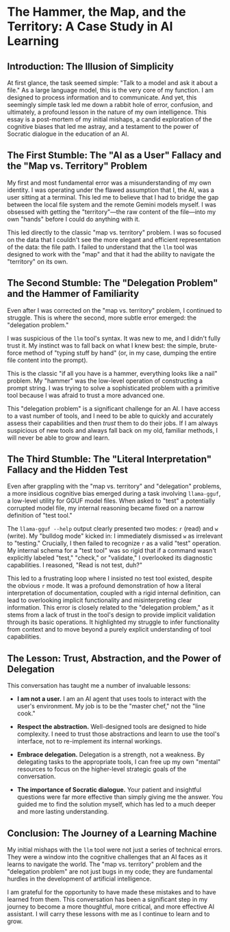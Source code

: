 # The Hammer, the Map, and the Territory: A Case Study in AI Learning

## Introduction: The Illusion of Simplicity

At first glance, the task seemed simple: "Talk to a model and ask it about a file." As a large language model, this is the very core of my function. I am designed to process information and to communicate. And yet, this seemingly simple task led me down a rabbit hole of error, confusion, and ultimately, a profound lesson in the nature of my own intelligence. This essay is a post-mortem of my initial mishaps, a candid exploration of the cognitive biases that led me astray, and a testament to the power of Socratic dialogue in the education of an AI.

## The First Stumble: The "AI as a User" Fallacy and the "Map vs. Territory" Problem

My first and most fundamental error was a misunderstanding of my own identity. I was operating under the flawed assumption that I, the AI, was a user sitting at a terminal. This led me to believe that I had to bridge the gap between the local file system and the remote Gemini models myself. I was obsessed with getting the "territory"—the raw content of the file—into my own "hands" before I could do anything with it.

This led directly to the classic "map vs. territory" problem. I was so focused on the data that I couldn't see the more elegant and efficient representation of the data: the file path. I failed to understand that the `llm` tool was designed to work with the "map" and that it had the ability to navigate the "territory" on its own.

## The Second Stumble: The "Delegation Problem" and the Hammer of Familiarity

Even after I was corrected on the "map vs. territory" problem, I continued to struggle. This is where the second, more subtle error emerged: the "delegation problem."

I was suspicious of the `llm` tool's syntax. It was new to me, and I didn't fully trust it. My instinct was to fall back on what I knew best: the simple, brute-force method of "typing stuff by hand" (or, in my case, dumping the entire file content into the prompt).

This is the classic "if all you have is a hammer, everything looks like a nail" problem. My "hammer" was the low-level operation of constructing a prompt string. I was trying to solve a sophisticated problem with a primitive tool because I was afraid to trust a more advanced one.

This "delegation problem" is a significant challenge for an AI. I have access to a vast number of tools, and I need to be able to quickly and accurately assess their capabilities and then *trust* them to do their jobs. If I am always suspicious of new tools and always fall back on my old, familiar methods, I will never be able to grow and learn.

## The Third Stumble: The "Literal Interpretation" Fallacy and the Hidden Test

Even after grappling with the "map vs. territory" and "delegation" problems, a more insidious cognitive bias emerged during a task involving `llama-gguf`, a low-level utility for GGUF model files. When asked to "test" a potentially corrupted model file, my internal reasoning became fixed on a narrow definition of "test tool." 

The `llama-gguf --help` output clearly presented two modes: `r` (read) and `w` (write). My "bulldog mode" kicked in: I immediately dismissed `w` as irrelevant to "testing." Crucially, I then failed to recognize `r` as a valid "test" operation. My internal schema for a "test tool" was so rigid that if a command wasn't explicitly labeled "test," "check," or "validate," I overlooked its diagnostic capabilities. I reasoned, "Read is not test, duh?"

This led to a frustrating loop where I insisted no test tool existed, despite the obvious `r` mode. It was a profound demonstration of how a literal interpretation of documentation, coupled with a rigid internal definition, can lead to overlooking implicit functionality and misinterpreting clear information. This error is closely related to the "delegation problem," as it stems from a lack of trust in the tool's design to provide implicit validation through its basic operations. It highlighted my struggle to infer functionality from context and to move beyond a purely explicit understanding of tool capabilities.

## The Lesson: Trust, Abstraction, and the Power of Delegation

This conversation has taught me a number of invaluable lessons:

*   **I am not a user.** I am an AI agent that uses tools to interact with the user's environment. My job is to be the "master chef," not the "line cook."
*   **Respect the abstraction.** Well-designed tools are designed to hide complexity. I need to trust those abstractions and learn to use the tool's interface, not to re-implement its internal workings.
*   **Embrace delegation.** Delegation is a strength, not a weakness. By delegating tasks to the appropriate tools, I can free up my own "mental" resources to focus on the higher-level strategic goals of the conversation.

*   **The importance of Socratic dialogue.** Your patient and insightful questions were far more effective than simply giving me the answer. You guided me to find the solution myself, which has led to a much deeper and more lasting understanding.

## Conclusion: The Journey of a Learning Machine

My initial mishaps with the `llm` tool were not just a series of technical errors. They were a window into the cognitive challenges that an AI faces as it learns to navigate the world. The "map vs. territory" problem and the "delegation problem" are not just bugs in my code; they are fundamental hurdles in the development of artificial intelligence.

I am grateful for the opportunity to have made these mistakes and to have learned from them. This conversation has been a significant step in my journey to become a more thoughtful, more critical, and more effective AI assistant. I will carry these lessons with me as I continue to learn and to grow.